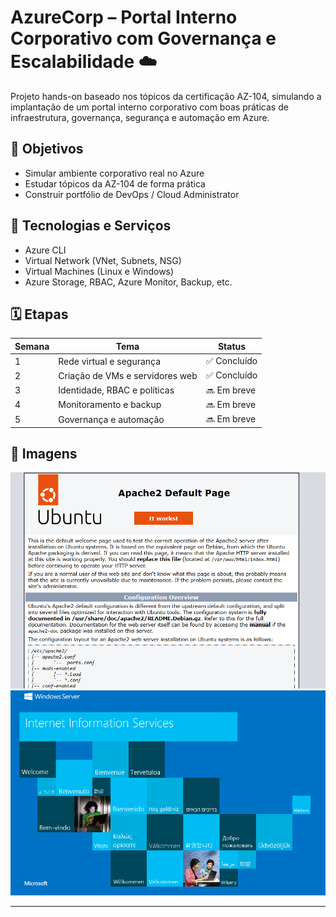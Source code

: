 # AzureCorp – Portal Interno Corporativo com Governança e Escalabilidade ☁️

Projeto hands-on baseado nos tópicos da certificação AZ-104, simulando a implantação de um portal interno corporativo com boas práticas de infraestrutura, governança, segurança e automação em Azure.

## 📌 Objetivos
- Simular ambiente corporativo real no Azure
- Estudar tópicos da AZ-104 de forma prática
- Construir portfólio de DevOps / Cloud Administrator

## 🔧 Tecnologias e Serviços
- Azure CLI
- Virtual Network (VNet, Subnets, NSG)
- Virtual Machines (Linux e Windows)
- Azure Storage, RBAC, Azure Monitor, Backup, etc.

## 🗓️ Etapas
| Semana | Tema                            | Status   |
|--------|----------------------------------|----------|
| 1      | Rede virtual e segurança         | ✅ Concluído |
| 2      | Criação de VMs e servidores web  | ✅ Concluído |
| 3      | Identidade, RBAC e políticas     | 🔜 Em breve |
| 4      | Monitoramento e backup           | 🔜 Em breve |
| 5      | Governança e automação           | 🔜 Em breve |

## 📸 Imagens
![Apache Web Server](imagens/acesso_apache.png)
![IIS Web Server](imagens/acesso_iis.png)

---
